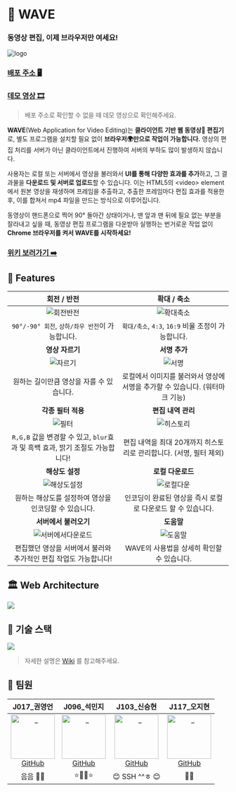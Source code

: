 
# 🌊 WAVE

### 동영상 편집, 이제 브라우저만 여세요!  
 
![logo](https://user-images.githubusercontent.com/49153756/101979687-79288800-3ca2-11eb-9119-474bcef90db2.gif)


### [배포 주소 🖥 ](https://boostwave.ga/)

### [데모 영상 🎞](https://www.youtube.com/watch?v=7TCaBNmKwSU)
> 배포 주소로 확인할 수 없을 때 데모 영상으로 확인해주세요.

**WAVE**(Web Application for Video Editing)는 **클라이언트 기반 웹 동영상🎥 편집기**로, 별도 프로그램을 설치할 필요 없이 **브라우저🌍만으로 작업이 가능합니다.** 영상의 편집 처리를 서버가 아닌 클라이언트에서 진행하여 서버의 부하도 많이 발생하지 않습니다.

사용자는 로컬 또는 서버에서 영상을 불러와서 **UI를 통해 다양한 효과를 추가**하고, 그 결과물을 **다운로드 및 서버로 업로드**할 수 있습니다. 이는 HTML5의 \<video> element에서 원본 영상을 재생하며 프레임을 추출하고, 추출한 프레임마다 편집 효과를 적용한 후, 이를 합쳐서 mp4 파일을 만드는 방식으로 이루어집니다.

동영상이 핸드폰으로 찍어 90° 돌아간 상태이거나, 맨 앞과 맨 뒤에 필요 없는 부분을 잘라내고 싶을 때, 동영상 편집 프로그램을 다운받아 실행하는 번거로운 작업 없이 **Chrome 브라우저를 켜서 WAVE를 시작하세요!**

### [위키 보러가기 ➡️](https://github.com/boostcamp-2020/Project13-Web-Video-Editor/wiki)

## 🌉 Features

| **회전 / 반전**  | **확대 / 축소**  | 
|:---:|:---:|
| ![회전반전](https://user-images.githubusercontent.com/49153756/102684958-683ac200-4220-11eb-87c8-9a56e1cb5500.gif) | ![확대축소](https://user-images.githubusercontent.com/49153756/102684962-6b35b280-4220-11eb-9c59-5aa1497dd3f5.gif) | 
| `90°/-90° 회전`, `상하/좌우 반전`이 가능합니다. | `확대/축소`, `4:3`, `16:9` 비율 조정이 가능합니다.  |  
| **영상 자르기** | **서명 추가**   |
| ![자르기](https://user-images.githubusercontent.com/49153756/102684963-6bce4900-4220-11eb-8766-2e0be16973ce.gif)  |  ![서명](https://user-images.githubusercontent.com/49153756/102684965-6cff7600-4220-11eb-8dc5-3238055f5273.gif)  |
|  원하는 길이만큼 영상을 자를 수 있습니다.  |  로컬에서 이미지를 불러와서 영상에 서명을 추가할 수 있습니다. (워터마크 기능)  |
| **각종 필터 적용**  | **편집 내역 관리**  |
| ![필터](https://user-images.githubusercontent.com/49153756/102684966-6d980c80-4220-11eb-913a-b5004ee9d219.gif) | ![히스토리](https://user-images.githubusercontent.com/49153756/102684974-71c42a00-4220-11eb-95d3-0891d30ed507.gif)  |
| `R,G,B` 값을 변경할 수 있고, `blur`효과 및 흑백 효과, 밝기 조절도 가능합니다!  | 편집 내역을 최대 20개까지 히스토리로 관리합니다. (서명, 필터 제외) |
| **해상도 설정**  | **로컬 다운로드**  |
| ![해상도설정](https://user-images.githubusercontent.com/49153756/102684967-6ec93980-4220-11eb-80df-a0137f414c87.gif)  | ![로컬다운](https://user-images.githubusercontent.com/49153756/102684968-6f61d000-4220-11eb-90cd-c5c7d31312ed.gif) |
| 원하는 해상도를 설정하여 영상을 인코딩할 수 있습니다.  | 인코딩이 완료된 영상을 즉시 로컬로 다운로드 할 수 있습니다. |
| **서버에서 불러오기**  | **도움말**  |
| ![서버에서다운로드](https://user-images.githubusercontent.com/49153756/102684970-6ffa6680-4220-11eb-95b1-f6696b8fa712.gif) |![도움말](https://user-images.githubusercontent.com/49153756/102684971-7092fd00-4220-11eb-90dc-7ff0508fa19b.gif)  |
| 편집했던 영상을 서버에서 불러와 추가적인 편집 작업도 가능합니다!  | WAVE의 사용법을 상세히 확인할 수 있습니다. |


## 🏛 Web Architecture 
![](https://i.imgur.com/X1Q9S7H.png)

## 🚩 기술 스택
![](https://i.imgur.com/zmyi5gG.png)

> 자세한 설명은 [Wiki](https://github.com/boostcamp-2020/Project13-Web-Video-Editor/wiki/%EA%B8%B0%EC%88%A0-%EC%8A%A4%ED%83%9D) 를 참고해주세요.

## 👩‍ 팀원

|  J017_권영언  |  J096_석민지  |  J103_신승현  |  J117_오지현  |
| :----------: |  :--------:  |  :---------: |  :---------: |
| [<img src="https://avatars0.githubusercontent.com/u/49153756?s=460&u=a475983d60adb9ddac3d55771bde039d545360dd&v=4" width=100 alt="_"/><br/>GitHub](https://github.com/kyu9341) | [<img src="https://user-images.githubusercontent.com/57527380/97649629-2486d000-1a9b-11eb-9887-4241aeb15753.png" width=100 alt="_"/><br/>GitHub](https://github.com/mjseok) |[<img src="https://user-images.githubusercontent.com/48575504/99213106-144b5080-2810-11eb-9c35-c8f84194c148.jpg" width=100 alt="_"><br/>GitHub](https://github.com/SSH1997) | [<img src="https://avatars1.githubusercontent.com/u/48315101?s=460&v=4" width=100 alt="_"/><br/>GitHub](https://github.com/joh16) |
| 음음 🏳️‍🌈  |  ⭐👩‍💻⭐  | 😊 SSH ^^ㅎ 😊 |   🐾📏|


